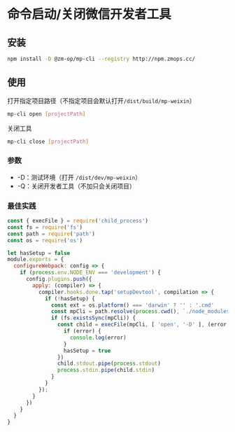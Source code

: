 # 命令启动/关闭微信开发者工具

## 安装

```bash
npm install -D @zm-op/mp-cli --registry http://npm.zmops.cc/
```

## 使用

打开指定项目路径（不指定项目会默认打开`/dist/build/mp-weixin`）

```bash
mp-cli open [projectPath]
```

关闭工具

```bash
mp-cli close [projectPath]
```

### 参数

- -D：测试环境（打开 `/dist/dev/mp-weixin`）
- -Q：关闭开发者工具（不加只会关闭项目）

### 最佳实践

```javascript
const { execFile } = require('child_process')
const fs = require('fs')
const path = require('path')
const os = require('os')

let hasSetup = false
module.exports = {
  configureWebpack: config => {
    if (process.env.NODE_ENV === 'development') {
      config.plugins.push({
        apply: (compiler) => {
          compiler.hooks.done.tap('setupDevtool', compilation => {
            if (!hasSetup) {
              const ext = os.platform() === 'darwin' ? '' : '.cmd'
              const mpCli = path.resolve(process.cwd(), `./node_modules/.bin/mp-cli${ ext }`)
              if (fs.existsSync(mpCli)) {
                const child = execFile(mpCli, [ 'open', '-D' ], (error, stdout, stderr) => {
                  if (error) {
                    console.log(error)
                  }
                  hasSetup = true
                })
                child.stdout.pipe(process.stdout)
                process.stdin.pipe(child.stdin)
              }
            }
          });
        }
      })
    }
  }
}
```
